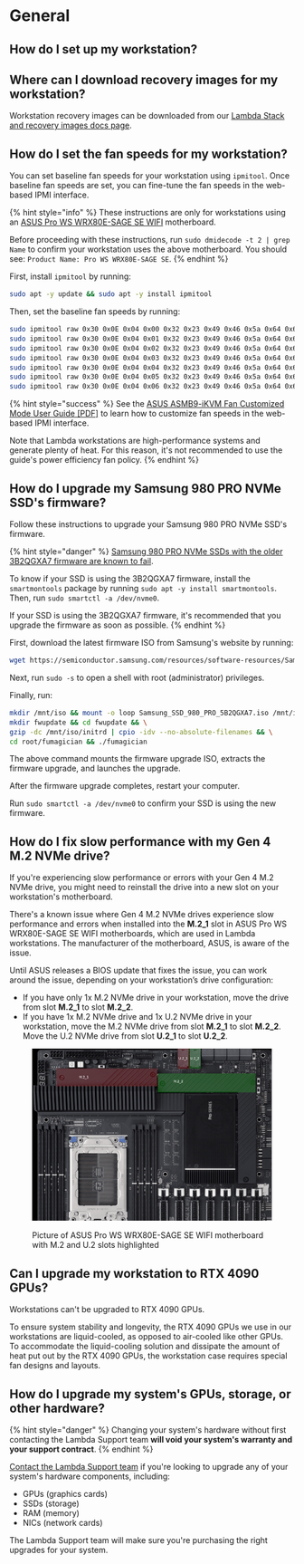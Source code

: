 # General

## How do I set up my workstation?



## Where can I download recovery images for my workstation?

Workstation recovery images can be downloaded from our [Lambda Stack and recovery images docs page](../software/lambda-stack-and-recovery-images.md#workstations).

## How do I set the fan speeds for my workstation?

You can set baseline fan speeds for your workstation using `ipmitool`. Once baseline fan speeds are set, you can fine-tune the fan speeds in the web-based IPMI interface.

{% hint style="info" %}
These instructions are only for workstations using an [ASUS Pro WS WRX80E-SAGE SE WIFI](https://www.asus.com/motherboards-components/motherboards/workstation/pro-ws-wrx80e-sage-se-wifi/) motherboard.

Before proceeding with these instructions, run `sudo dmidecode -t 2 | grep Name` to confirm your workstation uses the above motherboard. You should see: `Product Name: Pro WS WRX80E-SAGE SE`.
{% endhint %}

First, install `ipmitool` by running:

```bash
sudo apt -y update && sudo apt -y install ipmitool
```

Then, set the baseline fan speeds by running:

```bash
sudo ipmitool raw 0x30 0x0E 0x04 0x00 0x32 0x23 0x49 0x46 0x5a 0x64 0x61 0x64 0x61 0x64 && \
sudo ipmitool raw 0x30 0x0E 0x04 0x01 0x32 0x23 0x49 0x46 0x5a 0x64 0x61 0x64 0x61 0x64 && \
sudo ipmitool raw 0x30 0x0E 0x04 0x02 0x32 0x23 0x49 0x46 0x5a 0x64 0x61 0x64 0x61 0x64 && \
sudo ipmitool raw 0x30 0x0E 0x04 0x03 0x32 0x23 0x49 0x46 0x5a 0x64 0x61 0x64 0x61 0x64 && \
sudo ipmitool raw 0x30 0x0E 0x04 0x04 0x32 0x23 0x49 0x46 0x5a 0x64 0x61 0x64 0x61 0x64 && \
sudo ipmitool raw 0x30 0x0E 0x04 0x05 0x32 0x23 0x49 0x46 0x5a 0x64 0x61 0x64 0x61 0x64 && \
sudo ipmitool raw 0x30 0x0E 0x04 0x06 0x32 0x23 0x49 0x46 0x5a 0x64 0x61 0x64 0x61 0x64
```

{% hint style="success" %}
See the [ASUS ASMB9-iKVM Fan Customized Mode User Guide \[PDF\]](https://docs.lambdalabs.com/workstations/fan-speeds-wrx80e-sage/ASMB9-iKVM\_Fan\_Customized\_Mode\_User\_Guide\_v0.71\_20191112.pdf) to learn how to customize fan speeds in the web-based IPMI interface.

Note that Lambda workstations are high-performance systems and generate plenty of heat. For this reason, it's not recommended to use the guide's power efficiency fan policy.
{% endhint %}

## How do I upgrade my Samsung 980 PRO NVMe SSD's firmware?

Follow these instructions to upgrade your Samsung 980 PRO NVMe SSD's firmware.

{% hint style="danger" %}
[Samsung 980 PRO NVMe SSDs with the older 3B2QGXA7 firmware are known to fail](https://www.pugetsystems.com/support/guides/critical-samsung-ssd-firmware-update/).

To know if your SSD is using the 3B2QGXA7 firmware, install the `smartmontools` package by running `sudo apt -y install smartmontools`. Then, run `sudo smartctl -a /dev/nvme0`.

If your SSD is using the 3B2QGXA7 firmware, it's recommended that you upgrade the firmware as soon as possible.
{% endhint %}

First, download the latest firmware ISO from Samsung's website by running:

```bash
wget https://semiconductor.samsung.com/resources/software-resources/Samsung_SSD_980_PRO_5B2QGXA7.iso
```

Next, run `sudo -s` to open a shell with root (administrator) privileges.

Finally, run:

```bash
mkdir /mnt/iso && mount -o loop Samsung_SSD_980_PRO_5B2QGXA7.iso /mnt/iso && \
mkdir fwupdate && cd fwupdate && \
gzip -dc /mnt/iso/initrd | cpio -idv --no-absolute-filenames && \
cd root/fumagician && ./fumagician
```

The above command mounts the firmware upgrade ISO, extracts the firmware upgrade, and launches the upgrade.

After the firmware upgrade completes, restart your computer.

Run `sudo smartctl -a /dev/nvme0` to confirm your SSD is using the new firmware.

## How do I fix slow performance with my Gen 4 M.2 NVMe drive?

If you're experiencing slow performance or errors with your Gen 4 M.2 NVMe drive, you might need to reinstall the drive into a new slot on your workstation's motherboard.

There's a known issue where Gen 4 M.2 NVMe drives experience slow performance and errors when installed into the **M.2\_1** slot in ASUS Pro WS WRX80E-SAGE SE WIFI motherboards, which are used in Lambda workstations. The manufacturer of the motherboard, ASUS, is aware of the issue.

Until ASUS releases a BIOS update that fixes the issue, you can work around the issue, depending on your workstation’s drive configuration:

* If you have only 1x M.2 NVMe drive in your workstation, move the drive from slot **M.2\_1** to slot **M.2\_2**.
* If you have 1x M.2 NVMe drive and 1x U.2 NVMe drive in your workstation, move the M.2 NVMe drive from slot **M.2\_1** to slot **M.2\_2**. Move the U.2 NVMe drive from slot **U.2\_1** to slot **U.2\_2**.

<figure><img src="../.gitbook/assets/ASUS-WRX80E-motherboard-M.2-U.2-moves_hu8d4fb959441323fe8b91355514af976b_2190312_800x0_resize_catmullrom_3.png" alt=""><figcaption><p>Picture of ASUS Pro WS WRX80E-SAGE SE WIFI motherboard with M.2 and U.2 slots highlighted</p></figcaption></figure>

## Can I upgrade my workstation to RTX 4090 GPUs?

Workstations can't be upgraded to RTX 4090 GPUs.

To ensure system stability and longevity, the RTX 4090 GPUs we use in our workstations are liquid-cooled, as opposed to air-cooled like other GPUs. To accommodate the liquid-cooling solution and dissipate the amount of heat put out by the RTX 4090 GPUs, the workstation case requires special fan designs and layouts.

## How do I upgrade my system's GPUs, storage, or other hardware?[ ](https://docs.lambdalabs.com/workstations/upgrade-hardware/#zd-article-title)

{% hint style="danger" %}
Changing your system's hardware without first contacting the Lambda Support team **will void your system's warranty and your support contract**.
{% endhint %}

[Contact the Lambda Support team](https://lambdalabs.com/support) if you're looking to upgrade any of your system's hardware components, including:

* GPUs (graphics cards)
* SSDs (storage)
* RAM (memory)
* NICs (network cards)

The Lambda Support team will make sure you're purchasing the right upgrades for your system.
